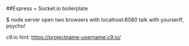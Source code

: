 ##Express + Socket.io boilerplate

$ node server
open two browsers with localhost:8080
talk with yourserlf, psycho!

c9.io hint:
https://projectname-username.c9.io/